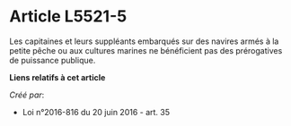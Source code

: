 # Article L5521-5

Les  capitaines et leurs suppléants embarqués sur des navires armés à la  petite pêche ou aux cultures marines ne bénéficient
pas des prérogatives  de puissance publique.

**Liens relatifs à cet article**

_Créé par_:

  - Loi n°2016-816 du 20 juin 2016 - art. 35
